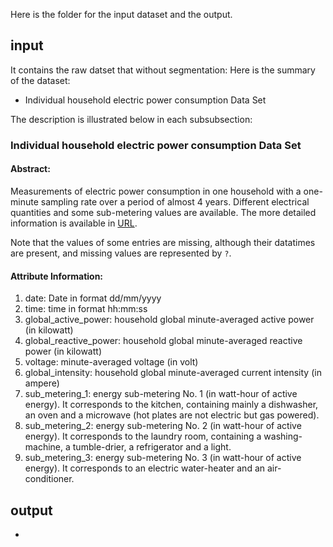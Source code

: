 Here is the folder for the input dataset and the output.

## input
It contains the raw datset that without segmentation:
Here is the summary of the dataset:
* Individual household electric power consumption Data Set

The description is illustrated below in each subsubsection:

### Individual household electric power consumption Data Set
#### Abstract:
Measurements of electric power consumption in one household with a one-minute sampling rate over a period of almost 4 years. Different electrical quantities and some sub-metering values are available. The more detailed information is available in [URL](https://archive.ics.uci.edu/ml/datasets/Individual+household+electric+power+consumption).

Note that the values of some entries are missing,
although their datatimes are present,
and missing values are represented by `?`.

#### Attribute Information:
1. date: Date in format dd/mm/yyyy
2. time: time in format hh:mm:ss
3. global_active_power: household global minute-averaged active power (in kilowatt)
4. global_reactive_power: household global minute-averaged reactive power (in kilowatt)
5. voltage: minute-averaged voltage (in volt)
6. global_intensity: household global minute-averaged current intensity (in ampere)
7. sub_metering_1: energy sub-metering No. 1 (in watt-hour of active energy). It corresponds to the kitchen, containing mainly a dishwasher, an oven and a microwave (hot plates are not electric but gas powered).
8. sub_metering_2: energy sub-metering No. 2 (in watt-hour of active energy). It corresponds to the laundry room, containing a washing-machine, a tumble-drier, a refrigerator and a light.
9. sub_metering_3: energy sub-metering No. 3 (in watt-hour of active energy). It corresponds to an electric water-heater and an air-conditioner.


## output
*
